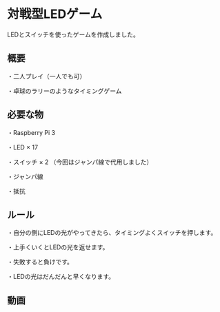 # 対戦型LEDゲーム

LEDとスイッチを使ったゲームを作成しました。



概要
---
・二人プレイ（一人でも可）

・卓球のラリーのようなタイミングゲーム



必要な物
---
・Raspberry Pi 3

・LED × 17

・スイッチ × 2 （今回はジャンパ線で代用しました）

・ジャンパ線

・抵抗



ルール
---
・自分の側にLEDの光がやってきたら、タイミングよくスイッチを押します。

・上手くいくとLEDの光を返せます。

・失敗すると負けです。

・LEDの光はだんだんと早くなります。



動画
---
